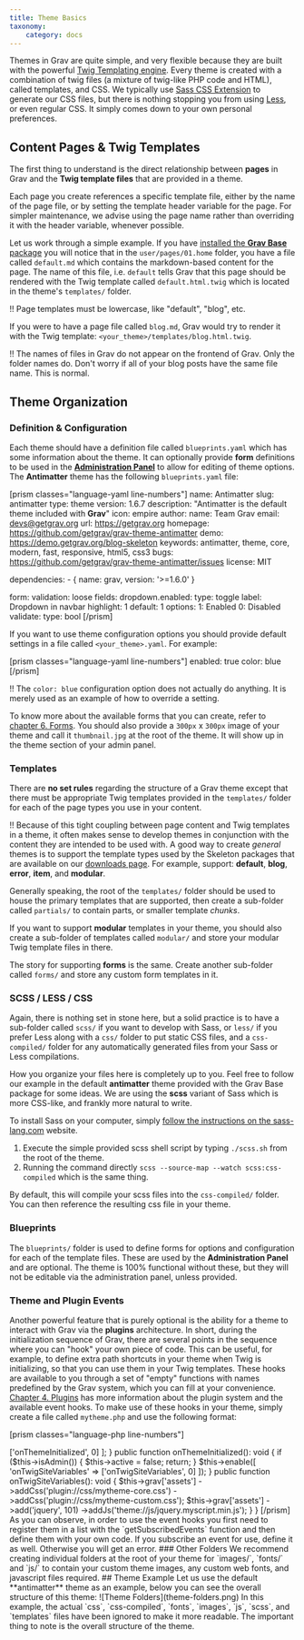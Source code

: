 ```yaml
---
title: Theme Basics
taxonomy:
    category: docs
---
```


Themes in Grav are quite simple, and very flexible because they are built with the powerful [Twig Templating engine](https://twig.sensiolabs.org/). Every theme is created with a combination of twig files (a mixture of twig-like PHP code and HTML), called templates, and CSS. We typically use [Sass CSS Extension](http://sass-lang.com) to generate our CSS files, but there is nothing stopping you from using [Less](http://lesscss.org/), or even regular CSS. It simply comes down to your own personal preferences.

## Content Pages & Twig Templates

The first thing to understand is the direct relationship between **pages** in Grav and the **Twig template files** that are provided in a theme.

Each page you create references a specific template file, either by the name of the page file, or by setting the template header variable for the page.  For simpler maintenance, we advise using the page name rather than overriding it with the header variable, whenever possible.

Let us work through a simple example.  If you have [installed the **Grav Base** package](../../basics/installation) you will notice that in the `user/pages/01.home` folder, you have a file called `default.md` which contains the markdown-based content for the page.  The name of this file, i.e. `default` tells Grav that this page should be rendered with the Twig template called `default.html.twig` which is located in the theme's `templates/` folder.

!! Page templates must be lowercase, like "default", "blog", etc.

If you were to have a page file called `blog.md`, Grav would try to render it with the Twig template: `<your_theme>/templates/blog.html.twig`.

!! The names of files in Grav do not appear on the frontend of Grav. Only the folder names do. Don't worry if all of your blog posts have the same file name. This is normal.

## Theme Organization

### Definition & Configuration

Each theme should have a definition file called `blueprints.yaml` which has some information about the theme.  It can optionally provide **form** definitions to be used in the [**Administration Panel**](../../admin-panel/introduction) to allow for editing of theme options.  The **Antimatter** theme has the following `blueprints.yaml` file:

[prism classes="language-yaml line-numbers"]
name: Antimatter
slug: antimatter
type: theme
version: 1.6.7
description: "Antimatter is the default theme included with **Grav**"
icon: empire
author:
  name: Team Grav
  email: devs@getgrav.org
  url: https://getgrav.org
homepage: https://github.com/getgrav/grav-theme-antimatter
demo: https://demo.getgrav.org/blog-skeleton
keywords: antimatter, theme, core, modern, fast, responsive, html5, css3
bugs: https://github.com/getgrav/grav-theme-antimatter/issues
license: MIT

dependencies:
    - { name: grav, version: '>=1.6.0' }

form:
  validation: loose
  fields:
    dropdown.enabled:
        type: toggle
        label: Dropdown in navbar
        highlight: 1
        default: 1
        options:
          1: Enabled
          0: Disabled
        validate:
          type: bool
[/prism]

If you want to use theme configuration options you should provide default settings in a file called `<your_theme>.yaml`.  For example:

[prism classes="language-yaml line-numbers"]
enabled: true
color: blue
[/prism]

!! The `color: blue` configuration option does not actually do anything. It is merely used as an example of how to override a setting.

To know more about the available forms that you can create, refer to [chapter 6. Forms](../../forms). You should also provide a `300px` x `300px` image of your theme and call it `thumbnail.jpg` at the root of the theme. It will show up in the theme section of your admin panel.

### Templates

There are **no set rules** regarding the structure of a Grav theme except that there must be appropriate Twig templates provided in the `templates/` folder for each of the page types you use in your content.

!! Because of this tight coupling between page content and Twig templates in a theme, it often makes sense to develop themes in conjunction with the content they are intended to be used with.  A good way to create _general_ themes is to support the template types used by the Skeleton packages that are available on our [downloads page](https://getgrav.org/downloads). For example, support: **default**, **blog**, **error**, **item**, and **modular**.

Generally speaking, the root of the `templates/` folder should be used to house the primary templates that are supported, then create a sub-folder called `partials/` to contain parts, or smaller template _chunks_.

If you want to support **modular** templates in your theme, you should also create a sub-folder of templates called `modular/` and store your modular Twig template files in there.

The story for supporting **forms** is the same. Create another sub-folder called `forms/` and store any custom form templates in it.

### SCSS / LESS / CSS

Again, there is nothing set in stone here, but a solid practice is to have a sub-folder called `scss/` if you want to develop with Sass, or `less/` if you prefer Less along with a `css/` folder to put static CSS files, and a `css-compiled/` folder for any automatically generated files from your Sass or Less compilations.

How you organize your files here is completely up to you.  Feel free to follow our example in the default **antimatter** theme provided with the Grav Base package for some ideas.  We are using the **scss** variant of Sass which is more CSS-like, and frankly more natural to write.

To install Sass on your computer, simply [follow the instructions on the sass-lang.com](http://sass-lang.com/install) website.

1. Execute the simple provided scss shell script by typing `./scss.sh` from the root of the theme.
2. Running the command directly `scss --source-map --watch scss:css-compiled` which is the same thing.

By default, this will compile your scss files into the `css-compiled/` folder.  You can then reference the resulting css file in your theme.

### Blueprints

The `blueprints/` folder is used to define forms for options and configuration for each of the template files. These are used by the **Administration Panel** and are optional. The theme is 100% functional without these, but they will not be editable via the administration panel, unless provided.

### Theme and Plugin Events

Another powerful feature that is purely optional is the ability for a theme to interact with Grav via the **plugins** architecture. In short, during the initialization sequence of Grav, there are several points in the sequence where you can "hook" your own piece of code. This can be useful, for example, to define extra path shortcuts in your theme when Twig is initializing, so that you can use them in your Twig templates. These hooks are available to you through a set of "empty" functions with names predefined by the Grav system, which you can fill at your convenience. [Chapter 4. Plugins](../../plugins) has more information about the plugin system and the available event hooks. To make use of these hooks in your theme, simply create a file called `mytheme.php` and use the following format:

[prism classes="language-php line-numbers"]
<?php
namespace Grav\Theme;

use Grav\Common\Theme;

class MyTheme extends Theme
{

    public static function getSubscribedEvents(): array
    {
        return [
            'onThemeInitialized' => ['onThemeInitialized', 0]
        ];
    }

    public function onThemeInitialized(): void
    {
        if ($this->isAdmin()) {
            $this->active = false;
            return;
        }

        $this->enable([
            'onTwigSiteVariables' => ['onTwigSiteVariables', 0]
        ]);
    }

    public function onTwigSiteVariables(): void
    {
        $this->grav['assets']
            ->addCss('plugin://css/mytheme-core.css')
            ->addCss('plugin://css/mytheme-custom.css');

        $this->grav['assets']
            ->add('jquery', 101)
            ->addJs('theme://js/jquery.myscript.min.js');
    }
}
[/prism]

As you can observe, in order to use the event hooks you first need to register them in a list with the `getSubscribedEvents` function and then define them with your own code. If you subscribe an event for use, define it as well. Otherwise you will get an error.

### Other Folders

We recommend creating individual folders at the root of your theme for `images/`, `fonts/` and `js/` to contain your custom theme images, any custom web fonts, and javascript files required.

## Theme Example

Let us use the default **antimatter** theme as an example, below you can see the overall structure of this theme:

![Theme Folders](theme-folders.png)

In this example, the actual `css`, `css-compiled`, `fonts`, `images`, `js`, `scss`, and `templates` files have been ignored to make it more readable.  The important thing to note is the overall structure of the theme.

